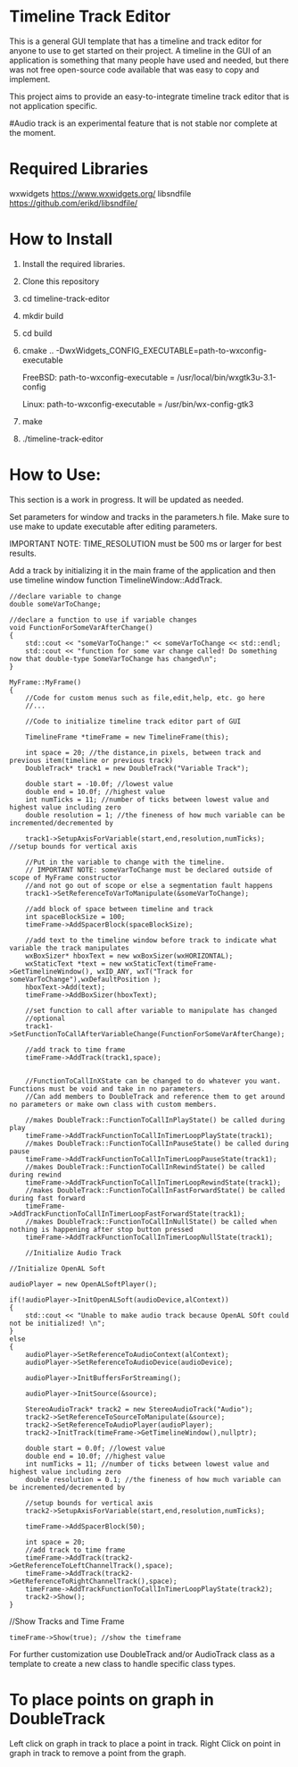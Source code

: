 # Timeline Track Editor
This is a general GUI template that has a timeline and track editor for anyone to use to get started on their project.
A timeline in the GUI of an application is something that many people have used and needed, 
but there was not free open-source code available that was easy to copy and implement.

This project aims to provide an easy-to-integrate timeline track editor that is not application specific.

#Audio track is an experimental feature that is not stable nor complete at the moment.

# Required Libraries

wxwidgets https://www.wxwidgets.org/
libsndfile https://github.com/erikd/libsndfile/

# How to Install

1. Install the required libraries.
2. Clone this repository
3. cd timeline-track-editor
4. mkdir build
5. cd build
6. cmake .. -DwxWidgets_CONFIG_EXECUTABLE=path-to-wxconfig-executable
    
    FreeBSD: path-to-wxconfig-executable = /usr/local/bin/wxgtk3u-3.1-config
    
    Linux: path-to-wxconfig-executable = /usr/bin/wx-config-gtk3
7. make
8. ./timeline-track-editor


# How to Use:

This section is a work in progress. It will be updated as needed.

Set parameters for window and tracks in the parameters.h file. 
Make sure to use make to update executable after editing parameters.

IMPORTANT NOTE: TIME_RESOLUTION must be 500 ms or larger for best results.

Add a track by initializing it in the main frame of the application and then use timeline window function TimelineWindow::AddTrack.

	//declare variable to change
	double someVarToChange; 
	
	//declare a function to use if variable changes
	void FunctionForSomeVarAfterChange()
	{
		std::cout << "someVarToChange:" << someVarToChange << std::endl;
		std::cout << "function for some var change called! Do something now that double-type SomeVarToChange has changed\n";
	}
	
	MyFrame::MyFrame()
	{
		//Code for custom menus such as file,edit,help, etc. go here
		//...
		
		//Code to initialize timeline track editor part of GUI

		TimelineFrame *timeFrame = new TimelineFrame(this); 

		int space = 20; //the distance,in pixels, between track and previous item(timeline or previous track)
		DoubleTrack* track1 = new DoubleTrack("Variable Track");

		double start = -10.0f; //lowest value
		double end = 10.0f; //highest value
		int numTicks = 11; //number of ticks between lowest value and highest value including zero
		double resolution = 1; //the fineness of how much variable can be incremented/decremented by

		track1->SetupAxisForVariable(start,end,resolution,numTicks); //setup bounds for vertical axis

		//Put in the variable to change with the timeline.
		// IMPORTANT NOTE: someVarToChange must be declared outside of scope of MyFrame constructor 
		//and not go out of scope or else a segmentation fault happens
		track1->SetReferenceToVarToManipulate(&someVarToChange); 
		
		//add block of space between timeline and track
		int spaceBlockSize = 100;
		timeFrame->AddSpacerBlock(spaceBlockSize);
		
		//add text to the timeline window before track to indicate what variable the track manipulates
		wxBoxSizer* hboxText = new wxBoxSizer(wxHORIZONTAL);
		wxStaticText *text = new wxStaticText(timeFrame->GetTimelineWindow(), wxID_ANY, wxT("Track for someVarToChange"),wxDefaultPosition );
		hboxText->Add(text);
		timeFrame->AddBoxSizer(hboxText);

		//set function to call after variable to manipulate has changed
		//optional
		track1->SetFunctionToCallAfterVariableChange(FunctionForSomeVarAfterChange);
		
		//add track to time frame
		timeFrame->AddTrack(track1,space);
		
		
		//FunctionToCallInXState can be changed to do whatever you want. Functions must be void and take in no parameters.
		//Can add members to DoubleTrack and reference them to get around no parameters or make own class with custom members.

		//makes DoubleTrack::FunctionToCallInPlayState() be called during play
		timeFrame->AddTrackFunctionToCallInTimerLoopPlayState(track1); 
		//makes DoubleTrack::FunctionToCallInPauseState() be called during pause
		timeFrame->AddTrackFunctionToCallInTimerLoopPauseState(track1); 
		//makes DoubleTrack::FunctionToCallInRewindState() be called during rewind
		timeFrame->AddTrackFunctionToCallInTimerLoopRewindState(track1); 
		//makes DoubleTrack::FunctionToCallInFastForwardState() be called during fast forward
		timeFrame->AddTrackFunctionToCallInTimerLoopFastForwardState(track1); 
		//makes DoubleTrack::FunctionToCallInNullState() be called when nothing is happening after stop button pressed
		timeFrame->AddTrackFunctionToCallInTimerLoopNullState(track1); 

		//Initialize Audio Track

	//Initialize OpenAL Soft
	
	audioPlayer = new OpenALSoftPlayer();
	
	if(!audioPlayer->InitOpenALSoft(audioDevice,alContext))
	{
		std::cout << "Unable to make audio track because OpenAL SOft could not be initialized! \n";
	}
	else
	{
		audioPlayer->SetReferenceToAudioContext(alContext);
		audioPlayer->SetReferenceToAudioDevice(audioDevice);
		
		audioPlayer->InitBuffersForStreaming();
		
		audioPlayer->InitSource(&source);
		
		StereoAudioTrack* track2 = new StereoAudioTrack("Audio");
		track2->SetReferenceToSourceToManipulate(&source);
		track2->SetReferenceToAudioPlayer(audioPlayer);
		track2->InitTrack(timeFrame->GetTimelineWindow(),nullptr);
		
		double start = 0.0f; //lowest value
		double end = 10.0f; //highest value
		int numTicks = 11; //number of ticks between lowest value and highest value including zero
		double resolution = 0.1; //the fineness of how much variable can be incremented/decremented by

		//setup bounds for vertical axis
		track2->SetupAxisForVariable(start,end,resolution,numTicks);
		
		timeFrame->AddSpacerBlock(50);
		
		int space = 20;
		//add track to time frame
		timeFrame->AddTrack(track2->GetReferenceToLeftChannelTrack(),space);
		timeFrame->AddTrack(track2->GetReferenceToRightChannelTrack(),space);
		timeFrame->AddTrackFunctionToCallInTimerLoopPlayState(track2);
		track2->Show();
	}

//Show Tracks and Time Frame

	timeFrame->Show(true); //show the timeframe
	
For further customization use DoubleTrack and/or AudioTrack class as a template to create a new class to handle specific class types.

# To place points on graph in DoubleTrack
Left click on graph in track to place a point in track. 
Right Click on point in graph in track to remove a point from the graph.
